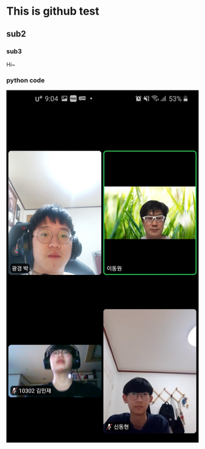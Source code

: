 # This is github test
## sub2
### sub3

Hi~ 

### python code

![day-1](https://github.com/cchamchi/github_test/blob/main/day1.jpeg)
